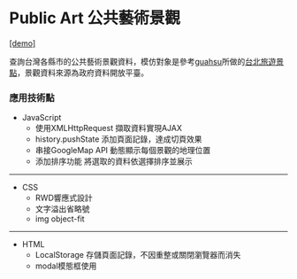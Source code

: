 # Public Art 公共藝術景觀

[[demo]](https://waterlinqq.github.io/ajaxpractice/)

查詢台灣各縣市的公共藝術景觀資料，模仿對象是參考[guahsu](https://github.com/guahsu)所做的[台北旅遊景點](https://github.com/guahsu/JavaScript-TravelMap)，景觀資料來源為政府資料開放平臺。


### 應用技術點 
* JavaScript
  * 使用XMLHttpRequest 擷取資料實現AJAX
  * history.pushState 添加頁面記錄，達成切頁效果
  * 串接GoogleMap API 動態顯示每個景觀的地理位置
  * 添加排序功能 將選取的資料依選擇排序並展示
----
* CSS
  * RWD響應式設計
  * 文字溢出省略號 
  * img object-fit 
----
* HTML
  * LocalStorage 存儲頁面記錄，不因重整或關閉瀏覽器而消失
  * modal模態框使用
